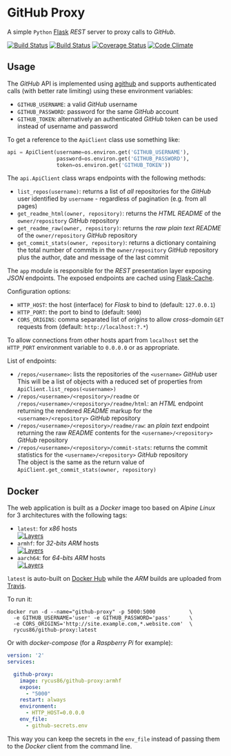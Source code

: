 # GitHub Proxy

A simple `Python` [Flask](http://flask.pocoo.org) *REST* server to proxy calls to *GitHub*.

[![Build Status](https://travis-ci.org/rycus86/github-proxy.svg?branch=master)](https://travis-ci.org/rycus86/github-proxy)
[![Build Status](https://img.shields.io/docker/build/rycus86/github-proxy.svg)](https://hub.docker.com/r/rycus86/github-proxy)
[![Coverage Status](https://coveralls.io/repos/github/rycus86/github-proxy/badge.svg?branch=master)](https://coveralls.io/github/rycus86/github-proxy?branch=master)
[![Code Climate](https://codeclimate.com/github/rycus86/github-proxy/badges/gpa.svg)](https://codeclimate.com/github/rycus86/github-proxy)

## Usage

The *GitHub* API is implemented using [agithub](https://github.com/jpaugh/agithub) and supports
authenticated calls (with better rate limiting) using these environment variables:

- `GITHUB_USERNAME`: a valid *GitHub* username
- `GITHUB_PASSWORD`: password for the same *GitHub* account
- `GITHUB_TOKEN`: alternatively an authenticated *GitHub* token can be used instead of
  username and password

To get a reference to the `ApiClient` class use something like:
```python
api = ApiClient(username=os.environ.get('GITHUB_USERNAME'),
                password=os.environ.get('GITHUB_PASSWORD'),
                token=os.environ.get('GITHUB_TOKEN'))
```

The `api.ApiClient` class wraps endpoints with the following methods:

- `list_repos(username)`: returns a list of *all* repositories for the *GitHub* user
  identified by `username` - regardless of pagination (e.g. from all pages)
- `get_readme_html(owner, repository)`: returns the *HTML README* of the
  `owner/repository` *GitHub* repository
- `get_readme_raw(owner, repository)`: returns the *raw plain text README* of the
  `owner/repository` *GitHub* repository
- `get_commit_stats(owner, repository)`: returns a dictionary containing the total number
  of commits in the `owner/repository` *GitHub* repository plus the author, date and message
  of the last commit

The `app` module is responsible for the *REST* presentation layer exposing *JSON* endpoints.
The exposed endpoints are cached using [Flask-Cache](https://pythonhosted.org/Flask-Cache).

Configuration options:

- `HTTP_HOST`: the host (interface) for *Flask* to bind to (default: `127.0.0.1`)
- `HTTP_PORT`: the port to bind to (default: `5000`)
- `CORS_ORIGINS`: comma separated list of *origins* to allow *cross-domain* `GET` requests from
  (default: `http://localhost:?.*`)

To allow connections from other hosts apart from `localhost` set the `HTTP_PORT` environment
variable to `0.0.0.0` or as appropriate.

List of endpoints:

- `/repos/<username>`: lists the repositories of the `<username>` *GitHub* user  
  This will be a list of objects with a reduced set of properties from
  `ApiClient.list_repos(<username>)`
- `/repos/<username>/<repository>/readme` or  
  `/repos/<username>/<repository>/readme/html`: an *HTML* endpoint returning the 
  rendered *README* markup for the `<username>/<repository>` *GitHub* repository
- `/repos/<username>/<repository>/readme/raw`: an *plain text* endpoint returning the 
  raw *README* contents for the `<username>/<repository>` *GitHub* repository
- `/repos/<username>/<repository>/commit-stats`: returns the commit statistics for the
  `<username>/<repository>` *GitHub* repository  
  The object is the same as the return value of `ApiClient.get_commit_stats(owner, repository)`

## Docker

The web application is built as a *Docker* image too based on *Alpine Linux*
for 3 architectures with the following tags:

- `latest`: for *x86* hosts  
  [![Layers](https://images.microbadger.com/badges/image/rycus86/github-proxy.svg)](https://microbadger.com/images/rycus86/github-proxy "Get your own image badge on microbadger.com")
- `armhf`: for *32-bits ARM* hosts  
  [![Layers](https://images.microbadger.com/badges/image/rycus86/github-proxy:armhf.svg)](https://microbadger.com/images/rycus86/github-proxy:armhf "Get your own image badge on microbadger.com")
- `aarch64`: for *64-bits ARM* hosts  
  [![Layers](https://images.microbadger.com/badges/image/rycus86/github-proxy:aarch64.svg)](https://microbadger.com/images/rycus86/github-proxy:aarch64 "Get your own image badge on microbadger.com")

`latest` is auto-built on [Docker Hub](https://hub.docker.com/r/rycus86/github-proxy)
while the *ARM* builds are uploaded from [Travis](https://travis-ci.org/rycus86/github-proxy).

To run it:
```shell
docker run -d --name="github-proxy" -p 5000:5000           \
  -e GITHUB_USERNAME='user' -e GITHUB_PASSWORD='pass'      \
  -e CORS_ORIGINS='http://site.example.com,*.website.com'  \
  rycus86/github-proxy:latest
```

Or with *docker-compose* (for a *Raspberry Pi* for example):
```yaml
version: '2'
services:

  github-proxy:
    image: rycus86/github-proxy:armhf
    expose:
      - "5000"
    restart: always
    environment:
      - HTTP_HOST=0.0.0.0
    env_file:
      - github-secrets.env
```

This way you can keep the secrets in the `env_file` instead of passing them to the *Docker*
client from the command line.
